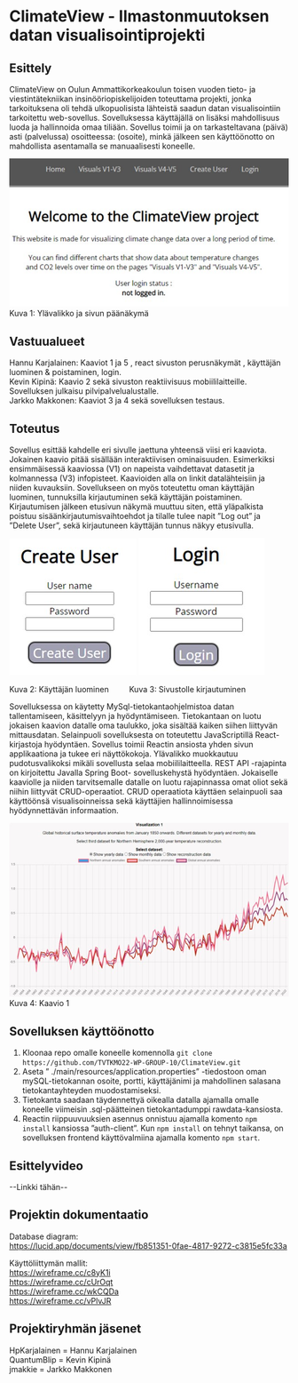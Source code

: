 # ClimateView - Ilmastonmuutoksen datan visualisointiprojekti
## Esittely

ClimateView on Oulun Ammattikorkeakoulun toisen vuoden tieto- ja viestintätekniikan insinööriopiskelijoiden toteuttama projekti, jonka tarkoituksena oli tehdä ulkopuolisista lähteistä saadun datan visualisointiin tarkoitettu web-sovellus. Sovelluksessa käyttäjällä on lisäksi mahdollisuus luoda ja hallinnoida omaa tiliään. 
Sovellus toimii ja on tarkasteltavana (päivä) asti (palvelussa) osoitteessa: (osoite), minkä jälkeen sen käyttöönotto on mahdollista asentamalla se manuaalisesti koneelle. 

![My Image](/project/auth-client/readme_images/mainpage.jpg)</br>
Kuva 1: Ylävalikko ja sivun päänäkymä

## Vastuualueet

Hannu Karjalainen: Kaaviot 1 ja 5 , react sivuston perusnäkymät , käyttäjän luominen & poistaminen, login. </br>
Kevin Kipinä: Kaavio 2 sekä sivuston reaktiivisuus mobiililaitteille. Sovelluksen julkaisu pilvipalvelualustalle.</br>
Jarkko Makkonen: Kaaviot 3 ja 4 sekä sovelluksen testaus.

## Toteutus

Sovellus esittää kahdelle eri sivulle jaettuna yhteensä viisi eri kaaviota. Jokainen kaavio pitää sisällään interaktiivisen ominaisuuden. Esimerkiksi ensimmäisessä kaaviossa (V1) on napeista vaihdettavat datasetit ja kolmannessa (V3) infopisteet. Kaavioiden alla on linkit datalähteisiin ja niiden kuvauksiin. Sovellukseen on myös toteutettu oman käyttäjän luominen, tunnuksilla kirjautuminen sekä käyttäjän poistaminen. Kirjautumisen jälkeen etusivun näkymä muuttuu siten, että yläpalkista poistuu sisäänkirjautumisvaihtoehdot ja tilalle tulee napit ”Log out” ja ”Delete User”, sekä kirjautuneen käyttäjän tunnus näkyy etusivulla.

![My Image](/project/auth-client/readme_images/create_user.jpg)
![My Image](/project/auth-client/readme_images/login.jpg)</br>

Kuva 2: Käyttäjän luominen   &ensp; &ensp; &ensp;   Kuva 3: Sivustolle kirjautuminen



Sovelluksessa on käytetty MySql-tietokantaohjelmistoa datan tallentamiseen, käsittelyyn ja hyödyntämiseen. Tietokantaan on luotu jokaisen kaavion datalle oma taulukko, joka sisältää kaiken siihen liittyvän mittausdatan. 
Selainpuoli sovelluksesta on toteutettu JavaScriptillä React-kirjastoja hyödyntäen. Sovellus toimii Reactin ansiosta yhden sivun applikaationa ja tukee eri näyttökokoja. Ylävalikko muokkautuu pudotusvalikoksi mikäli sovellusta selaa mobiililaitteella.
REST API -rajapinta on kirjoitettu Javalla Spring Boot- sovelluskehystä hyödyntäen. Jokaiselle kaaviolle ja niiden tarvitsemalle datalle on luotu rajapinnassa omat oliot sekä niihin liittyvät CRUD-operaatiot. CRUD operaatiota käyttäen selainpuoli saa käyttöönsä visualisoinneissa sekä käyttäjien hallinnoimisessa hyödynnettävän informaation.

![My Image](/project/auth-client/readme_images/visualization1_image.jpg)</br>
Kuva 4: Kaavio 1

## Sovelluksen käyttöönotto

1. Kloonaa repo omalle koneelle komennolla ```git clone https://github.com/TVTKMO22-WP-GROUP-10/ClimateView.git```</br>
2. Aseta ” ./main/resources/application.properties” -tiedostoon oman mySQL-tietokannan osoite, portti, käyttäjänimi ja mahdollinen salasana tietokantayhteyden muodostamiseksi.</br>
3.  Tietokanta saadaan täydennettyä oikealla datalla ajamalla omalle koneelle viimeisin .sql-päätteinen tietokantadumppi rawdata-kansiosta.</br>
4. Reactin riippuuvuuksien asennus onnistuu ajamalla komento ```npm install``` kansiossa ”auth-client”. Kun ```npm install``` on tehnyt taikansa, on sovelluksen frontend käyttövalmiina ajamalla komento ```npm start```.

## Esittelyvideo

--Linkki tähän--

## Projektin dokumentaatio

Database diagram: </br>
https://lucid.app/documents/view/fb851351-0fae-4817-9272-c3815e5fc33a

Käyttöliittymän mallit:<br/>
https://wireframe.cc/c8yK1i <br/>
https://wireframe.cc/cUrOqt <br/>
https://wireframe.cc/wkCQDa <br/>
https://wireframe.cc/vPlvJR <br/>

## Projektiryhmän jäsenet

HpKarjalainen = Hannu Karjalainen <br/>
QuantumBlip = Kevin Kipinä<br/>
jmakkie = Jarkko Makkonen<br/>
